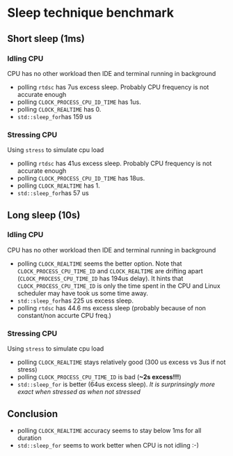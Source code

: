 # Sleep technique benchmark

## Short sleep (1ms)

### Idling CPU

CPU has no other workload then IDE and terminal running in background

- polling `rtdsc` has 7us excess sleep. Probably CPU frequency is not accurate enough
- polling `CLOCK_PROCESS_CPU_ID_TIME` has 1us.
- polling `CLOCK_REALTIME` has 0.
- `std::sleep_for`has 159 us

### Stressing CPU

Using `stress` to simulate cpu load

- polling `rtdsc` has 41us excess sleep. Probably CPU frequency is not accurate enough
- polling `CLOCK_PROCESS_CPU_ID_TIME` has 18us.
- polling `CLOCK_REALTIME` has 1.
- `std::sleep_for`has 57 us

## Long sleep (10s)

### Idling CPU

CPU has no other workload then IDE and terminal running in background

- polling `CLOCK_REALTIME` seems the better option. Note that `CLOCK_PROCESS_CPU_TIME_ID` and `CLOCK_REALTIME` are drifting apart (`CLOCK_PROCESS_CPU_TIME_ID` has 194us delay). It hints that `CLOCK_PROCESS_CPU_TIME_ID` is only the time spent in the CPU and Linux scheduler may have took us some time away.
- `std::sleep_for`has 225 us excess sleep.
- polling `rtdsc` has 44.6 ms excess sleep (probably because of non constant/non accurte CPU freq.)

### Stressing CPU

Using `stress` to simulate cpu load

- polling `CLOCK_REALTIME` stays relatively good (300 us excess vs 3us if not stress)
- polling `CLOCK_PROCESS_CPU_TIME_ID` is bad (**~2s excess!!!**)
- `std::sleep_for` is better (64us excess sleep). *It is surprinsingly more exact when stressed as when not stressed*

## Conclusion

- polling `CLOCK_REALTIME` accuracy seems to stay below 1ms for all duration
- `std::sleep_for` seems to work better when CPU is not idling :-)
